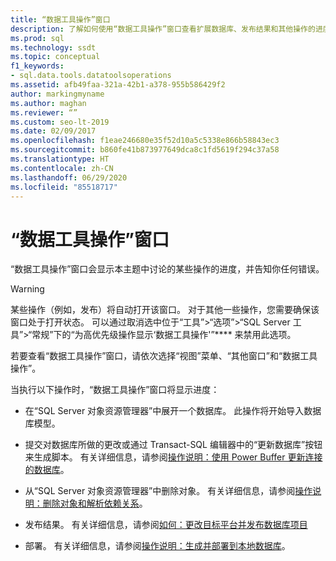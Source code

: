 ```yaml
---
title: “数据工具操作”窗口
description: 了解如何使用“数据工具操作”窗口查看扩展数据库、发布结果和其他操作的进度。
ms.prod: sql
ms.technology: ssdt
ms.topic: conceptual
f1_keywords:
- sql.data.tools.datatoolsoperations
ms.assetid: afb49faa-321a-42b1-a378-955b586429f2
author: markingmyname
ms.author: maghan
ms.reviewer: “”
ms.custom: seo-lt-2019
ms.date: 02/09/2017
ms.openlocfilehash: f1eae246680e35f52d10a5c5338e866b58843ec3
ms.sourcegitcommit: b860fe41b873977649dca8c1fd5619f294c37a58
ms.translationtype: HT
ms.contentlocale: zh-CN
ms.lasthandoff: 06/29/2020
ms.locfileid: "85518717"
---
```

# <a name="data-tools-operations-window"></a>“数据工具操作”窗口

“数据工具操作”窗口会显示本主题中讨论的某些操作的进度，并告知你任何错误。  
  
> [!WARNING]  
> 某些操作（例如，发布）将自动打开该窗口。 对于其他一些操作，您需要确保该窗口处于打开状态。 可以通过取消选中位于“工具”>“选项”>“SQL Server 工具”>“常规”下的“为高优先级操作显示‘数据工具操作'”**** 来禁用此选项。  
  
若要查看“数据工具操作”窗口，请依次选择“视图”菜单、“其他窗口”和“数据工具操作”。  
  
当执行以下操作时，“数据工具操作”窗口将显示进度：  
  
-   在“SQL Server 对象资源管理器”中展开一个数据库。 此操作将开始导入数据库模型。  
  
-   提交对数据库所做的更改或通过 Transact\-SQL 编辑器中的“更新数据库”按钮来生成脚本。 有关详细信息，请参阅[操作说明：使用 Power Buffer 更新连接的数据库](../ssdt/how-to-update-a-connected-database-with-power-buffer.md)。  
  
-   从“SQL Server 对象资源管理器”中删除对象。 有关详细信息，请参阅[操作说明：删除对象和解析依赖关系](../ssdt/how-to-delete-objects-and-resolve-dependencies.md)。  
  
-   发布结果。 有关详细信息，请参阅[如何：更改目标平台并发布数据库项目](../ssdt/how-to-change-target-platform-and-publish-a-database-project.md)  
  
-   部署。 有关详细信息，请参阅[操作说明：生成并部署到本地数据库](../ssdt/how-to-build-and-deploy-to-a-local-database.md)。  
  
